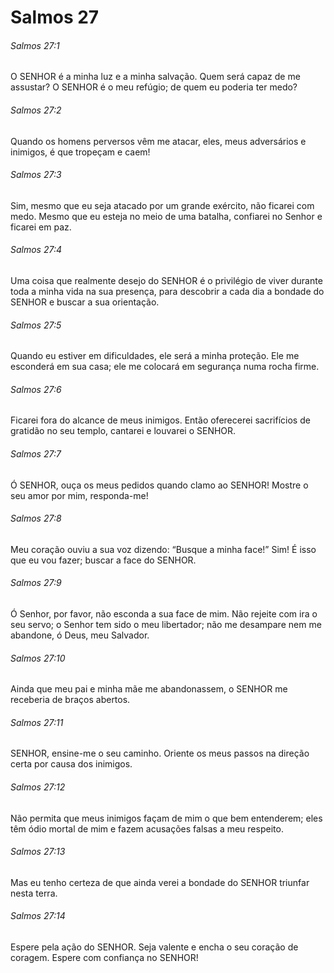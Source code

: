 # Salmos 27

###### Salmos 27:1

O SENHOR é a minha luz e a minha salvação. Quem será capaz de me assustar? O SENHOR é o meu refúgio; de quem eu poderia ter medo?

###### Salmos 27:2

Quando os homens perversos vêm me atacar, eles, meus adversários e inimigos, é que tropeçam e caem!

###### Salmos 27:3

Sim, mesmo que eu seja atacado por um grande exército, não ficarei com medo. Mesmo que eu esteja no meio de uma batalha, confiarei no Senhor e ficarei em paz.

###### Salmos 27:4

Uma coisa que realmente desejo do SENHOR é o privilégio de viver durante toda a minha vida na sua presença, para descobrir a cada dia a bondade do SENHOR e buscar a sua orientação.

###### Salmos 27:5

Quando eu estiver em dificuldades, ele será a minha proteção. Ele me esconderá em sua casa; ele me colocará em segurança numa rocha firme.

###### Salmos 27:6

Ficarei fora do alcance de meus inimigos. Então oferecerei sacrifícios de gratidão no seu templo, cantarei e louvarei o SENHOR.

###### Salmos 27:7

Ó SENHOR, ouça os meus pedidos quando clamo ao SENHOR! Mostre o seu amor por mim, responda-me!

###### Salmos 27:8

Meu coração ouviu a sua voz dizendo: “Busque a minha face!” Sim! É isso que eu vou fazer; buscar a face do SENHOR.

###### Salmos 27:9

Ó Senhor, por favor, não esconda a sua face de mim. Não rejeite com ira o seu servo; o Senhor tem sido o meu libertador; não me desampare nem me abandone, ó Deus, meu Salvador.

###### Salmos 27:10

Ainda que meu pai e minha mãe me abandonassem, o SENHOR me receberia de braços abertos.

###### Salmos 27:11

SENHOR, ensine-me o seu caminho. Oriente os meus passos na direção certa por causa dos inimigos.

###### Salmos 27:12

Não permita que meus inimigos façam de mim o que bem entenderem; eles têm ódio mortal de mim e fazem acusações falsas a meu respeito.

###### Salmos 27:13

Mas eu tenho certeza de que ainda verei a bondade do SENHOR triunfar nesta terra.

###### Salmos 27:14

Espere pela ação do SENHOR. Seja valente e encha o seu coração de coragem. Espere com confiança no SENHOR!

